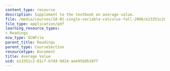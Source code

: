 ```yaml
---
content_type: resource
description: Supplement to the textbook on average value.
file: /media/courses/18-01-single-variable-calculus-fall-2006/e13351c281c7b7d49d24aae95b0b18ff_av_average_value.pdf
file_type: application/pdf
learning_resource_types:
- Readings
ocw_type: OCWFile
parent_title: Readings
parent_type: CourseSection
resourcetype: Document
title: Average Value
uid: e13351c2-81c7-b7d4-9d24-aae95b0b18ff
---
```

